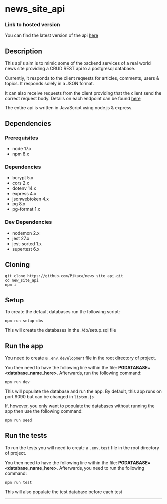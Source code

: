# news_site_api

### Link to hosted version

You can find the latest version of the api [here](https://nodejs-api-example-5959.herokuapp.com/api)

## Description

This api's aim is to mimic some of the backend services of a real world news site providing a CRUD REST api to a postgresql database. 

Currently, it responds to the client requests for articles, comments, users & topics. It responds solely in a JSON format.

It can also receive requests from the client providing that the client send the correct request body. Details on each endpoint can be found [here](https://nodejs-api-example-5959.herokuapp.com/api)

The entire api is written in JavaScript using node.js & express. 

## Dependencies 

### Prerequisites

* node 17.x
* npm 8.x

### Dependencies

* bcrypt 5.x
* cors 2.x
* dotenv 14.x
* express 4.x
* jsonwebtoken 4.x
* pg 8.x
* pg-format 1.x

### Dev Dependencies

* nodemon 2.x
* jest 27.x
* jest-sorted 1.x
* supertest 6.x

## Cloning

    git clone https://github.com/Pikaca/news_site_api.git
    cd new_site_api
    npm i 
  
## Setup 

To create the default databases run the following script: 

    npm run setup-dbs
    
This will create the databases in the ./db/setup.sql file
   
## Run the app   

You need to create a `.env.development` file in the root directory of project. 

You then need to have the following line within the file: **PGDATABASE=<database_name_here>**. Afterwards, run the following command: 

    npm run dev
    
This will populate the database and run the app. By default, this app runs on port 9090 but can be changed in `listen.js` 

If, however, you only want to populate the databases without running the app then use the following command:

    npm run seed
    
## Run the tests 

To run the tests you will need to create a `.env.test` file in the root directory of project. 

You then need to have the following line within the file: **PGDATABASE=<database_name_here>**. Afterwards, you need to run the following command: 

    npm run test
    
This will also populate the test database before each test

---
